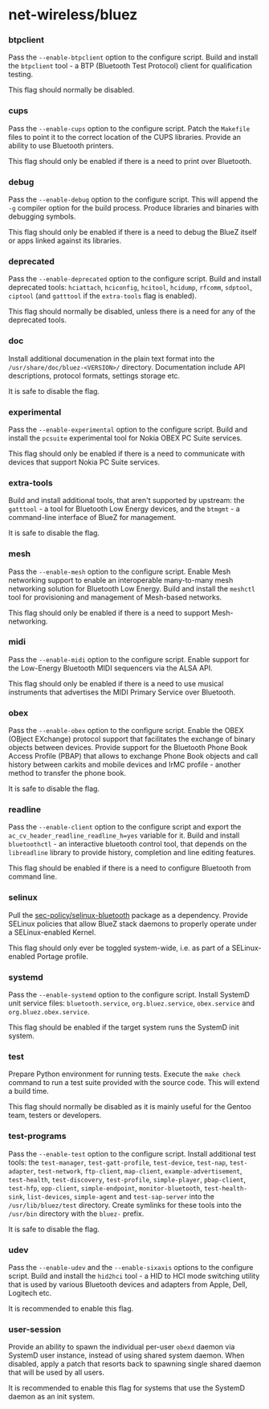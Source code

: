 # net-wireless/bluez

### btpclient
Pass the `--enable-btpclient` option to the configure script. Build and install the `btpclient` tool - a BTP (Bluetooth Test Protocol) client for qualification testing.

This flag should normally be disabled.

### cups
Pass the `--enable-cups` option to the configure script. Patch the `Makefile` files to point it to the correct location of the CUPS libraries. Provide an ability to use Bluetooth printers.

This flag should only be enabled if there is a need to print over Bluetooth.

### debug
Pass the `--enable-debug` option to the configure script. This will append the `-g` compiler option for the build process. Produce libraries and binaries with debugging symbols.

This flag should only be enabled if there is a need to debug the BlueZ itself or apps linked against its libraries.

### deprecated
Pass the `--enable-deprecated` option to the configure script. Build and install deprecated tools: `hciattach`, `hciconfig`, `hcitool`, `hcidump`, `rfcomm`, `sdptool`, `ciptool` (and `gatttool` if the `extra-tools` flag is enabled).

This flag should normally be disabled, unless there is a need for any of the deprecated tools.

### doc
Install additional documenation in the plain text format into the `/usr/share/doc/bluez-<VERSION>/` directory. Documentation include API descriptions, protocol formats, settings storage etc.

It is safe to disable the flag.

### experimental
Pass the `--enable-experimental` option to the configure script. Build and install the `pcsuite` experimental tool for Nokia OBEX PC Suite services.

This flag should only be enabled if there is a need to communicate with devices that support Nokia PC Suite services.

### extra-tools
Build and install additional tools, that aren't supported by upstream: the `gatttool` - a tool for Bluetooth Low Energy devices, and the `btmgmt` - a command-line interface of BlueZ for management.

It is safe to disable the flag.

### mesh
Pass the `--enable-mesh` option to the configure script. Enable Mesh networking support to enable an interoperable many-to-many mesh networking solution for Bluetooth Low Energy. Build and install the `meshctl` tool for provisioning and management of Mesh-based networks.

This flag should only be enabled if there is a need to support Mesh-networking.

### midi
Pass the `--enable-midi` option to the configure script. Enable support for the Low-Energy Bluetooth MIDI sequencers via the ALSA API.

This flag should only be enabled if there is a need to use musical instruments that advertises the MIDI Primary Service over Bluetooth.

### obex
Pass the `--enable-obex` option to the configure script. Enable the OBEX (OBject EXchange) protocol support that facilitates the exchange of binary objects between devices. Provide support for the Bluetooth Phone Book Access Profile (PBAP) that allows to exchange Phone Book objects and call history between carkits and mobile devices and IrMC profile - another method to transfer the phone book.

It is safe to disable the flag.

### readline
Pass the `--enable-client` option to the configure script and export the `ac_cv_header_readline_readline_h=yes` variable for it. Build and install `bluetoothctl` - an interactive bluetooth control tool, that depends on the `libreadline` library to provide history, completion and line editing features.

This flag should be enabled if there is a need to configure Bluetooth from command line.

### selinux
Pull the [sec-policy/selinux-bluetooth](../sec-policy/selinux-bluetooth.md) package as a dependency. Provide SELinux policies that allow BlueZ stack daemons to properly operate under a SELinux-enabled Kernel.

This flag should only ever be toggled system-wide, i.e. as part of a SELinux-enabled Portage profile.

### systemd
Pass the `--enable-systemd` option to the configure script. Install SystemD unit service files: `bluetooth.service`, `org.bluez.service`, `obex.service` and `org.bluez.obex.service`.

This flag should be enabled if the target system runs the SystemD init system.

### test
Prepare Python environment for running tests. Execute the `make check` command to run a test suite provided with the source code. This will extend a build time.

This flag should normally be disabled as it is mainly useful for the Gentoo team, testers or developers.

### test-programs
Pass the `--enable-test` option to the configure script. Install additional test tools: the `test-manager`, `test-gatt-profile`, `test-device`, `test-nap`, `test-adapter`, `test-network`, `ftp-client`, `map-client`, `example-advertisement`, `test-health`, `test-discovery`, `test-profile`, `simple-player`, `pbap-client`, `test-hfp`, `opp-client`, `simple-endpoint`, `monitor-bluetooth`, `test-health-sink`, `list-devices`, `simple-agent` and `test-sap-server` into the `/usr/lib/bluez/test` directory. Create symlinks for these tools into the `/usr/bin` directory with the `bluez-` prefix.

It is safe to disable the flag.

### udev
Pass the `--enable-udev` and the `--enable-sixaxis` options to the configure script. Build and install the `hid2hci` tool - a HID to HCI mode switching utility that is used by various Bluetooth devices and adapters from Apple, Dell, Logitech etc.

It is recommended to enable this flag.

### user-session
Provide an ability to spawn the individual per-user `obexd` daemon via SystemD user instance, instead of using shared system daemon. When disabled, apply a patch that resorts back to spawning single shared daemon that will be used by all users.

It is recommended to enable this flag for systems that use the SystemD daemon as an init system.
